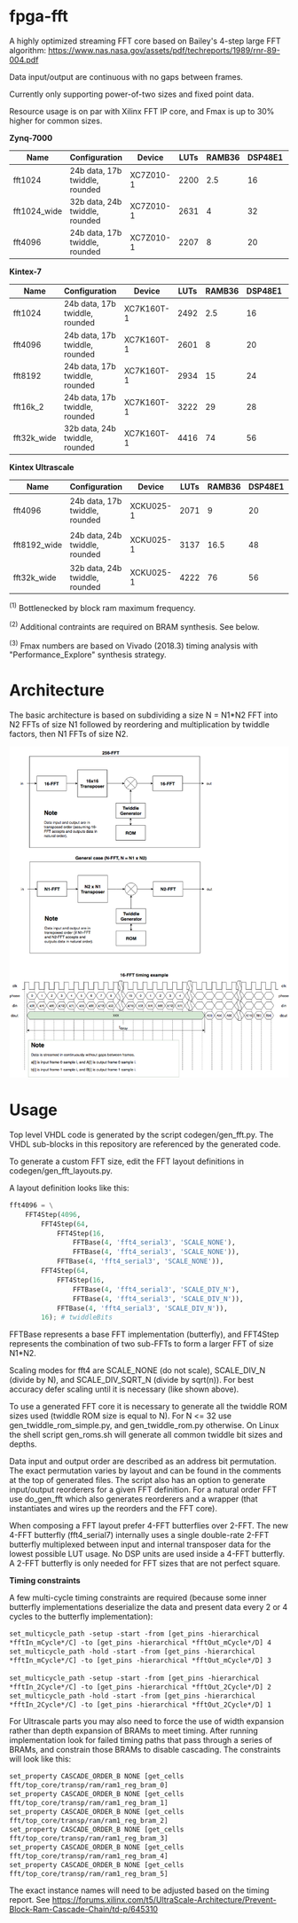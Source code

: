 # fpga-fft
A highly optimized streaming FFT core based on Bailey's 4-step large FFT algorithm: https://www.nas.nasa.gov/assets/pdf/techreports/1989/rnr-89-004.pdf

Data input/output are continuous with no gaps between frames.

Currently only supporting power-of-two sizes and fixed point data.

Resource usage is on par with Xilinx FFT IP core, and Fmax is up to 30% higher for common sizes.

**Zynq-7000**

| Name            | Configuration                   | Device      | LUTs | RAMB36  | DSP48E1 | Fmax     |
| --------------- | ------------------------------- | ----------- | ---- | ------- | ------- | -------- |
| fft1024         | 24b data, 17b twiddle, rounded  | XC7Z010-1   | 2200 | 2.5     | 16      | 370 MHz  |
| fft1024_wide    | 32b data, 24b twiddle, rounded  | XC7Z010-1   | 2631 | 4       | 32      | 310 MHz  |
| fft4096         | 24b data, 17b twiddle, rounded  | XC7Z010-1   | 2207 | 8       | 20      | 359 MHz  |

**Kintex-7**

| Name            | Configuration                    | Device      | LUTs | RAMB36  | DSP48E1 | Fmax     |
| --------------- | -------------------------------- | ----------- | ---- | ------- | ------- | -------- |
| fft1024         | 24b data, 17b twiddle, rounded   | XC7K160T-1  | 2492 | 2.5     | 16      | 458 MHz<sup>(1)</sup> |
| fft4096         | 24b data, 17b twiddle, rounded   | XC7K160T-1  | 2601 | 8       | 20      | 452 MHz |
| fft8192         | 24b data, 17b twiddle, rounded   | XC7K160T-1  | 2934 | 15      | 24      | 458 MHz<sup>(1)</sup> |
| fft16k_2        | 24b data, 17b twiddle, rounded   | XC7K160T-1  | 3222 | 29      | 28      | 445 MHz |
| fft32k_wide     | 32b data, 24b twiddle, rounded   | XC7K160T-1  | 4416 | 74      | 56      | 421 MHz |

**Kintex Ultrascale**

| Name         | Configuration                   | Device      | LUTs | RAMB36  | DSP48E1 | Fmax     |
| ------------ | ------------------------------- | ----------- | ---- | ------- | ------- | -------- |
| fft4096      | 24b data, 17b twiddle, rounded  | XCKU025-1   | 2071 | 9       | 20      | 525 MHz<sup>(1)(2)</sup> |
| fft8192_wide | 24b data, 24b twiddle, rounded  | XCKU025-1   | 3137 | 16.5    | 48      | 525 MHz<sup>(1)(2)</sup> |
| fft32k_wide  | 32b data, 24b twiddle, rounded  | XCKU025-1   | 4222 | 76      | 56      | 501 MHz<sup>(2)</sup> |

<sup>(1)</sup> Bottlenecked by block ram maximum frequency.

<sup>(2)</sup> Additional contraints are required on BRAM synthesis. See below.

<sup>(3)</sup> Fmax numbers are based on Vivado (2018.3) timing analysis with "Performance_Explore" synthesis strategy.

# Architecture
The basic architecture is based on subdividing a size N = N1*N2 FFT into N2 FFTs of size N1 followed by reordering and multiplication by twiddle factors, then N1 FFTs of size N2.

![block diagram](overview.png)

# Usage
Top level VHDL code is generated by the script codegen/gen_fft.py. The VHDL sub-blocks in this repository are referenced by the generated code.

To generate a custom FFT size, edit the FFT layout definitions in codegen/gen_fft_layouts.py.

A layout definition looks like this:
```python
fft4096 = \
	FFT4Step(4096,
		FFT4Step(64,
			FFT4Step(16, 
				FFTBase(4, 'fft4_serial3', 'SCALE_NONE'),
				FFTBase(4, 'fft4_serial3', 'SCALE_NONE')),
			FFTBase(4, 'fft4_serial3', 'SCALE_NONE')),
		FFT4Step(64,
			FFT4Step(16, 
				FFTBase(4, 'fft4_serial3', 'SCALE_DIV_N'),
				FFTBase(4, 'fft4_serial3', 'SCALE_DIV_N')),
			FFTBase(4, 'fft4_serial3', 'SCALE_DIV_N')),
		16); # twiddleBits
```
FFTBase represents a base FFT implementation (butterfly), and FFT4Step represents the combination of two sub-FFTs to form a larger FFT of size N1*N2.

Scaling modes for fft4 are SCALE_NONE (do not scale), SCALE_DIV_N (divide by N), and SCALE_DIV_SQRT_N (divide by sqrt(n)). For best accuracy defer scaling until it is necessary (like shown above).

To use a generated FFT core it is necessary to generate all the twiddle ROM sizes used (twiddle ROM size is equal to N). For N <= 32 use gen_twiddle_rom_simple.py, and gen_twiddle_rom.py otherwise. On Linux the shell script gen_roms.sh will generate all common twiddle bit sizes and depths.

Data input and output order are described as an address bit permutation. The exact permutation varies by layout and can be found in the comments at the top of generated files. The script also has an option to generate input/output reorderers for a given FFT definition. For a natural order FFT use do_gen_fft which also generates reorderers and a wrapper (that instantiates and wires up the reorders and the FFT core).

When composing a FFT layout prefer 4-FFT butterflies over 2-FFT. The new 4-FFT butterfly (fft4_serial7) internally uses a single double-rate 2-FFT butterfly multiplexed between input and internal transposer data for the lowest possible LUT usage. No DSP units are used inside a 4-FFT butterfly. A 2-FFT butterfly is only needed for FFT sizes that are not perfect square.

**Timing constraints**

A few multi-cycle timing constraints are required (because some inner butterfly implementations deserialize the data and present data every 2 or 4 cycles to the butterfly implementation):
```
set_multicycle_path -setup -start -from [get_pins -hierarchical *fftIn_mCycle*/C] -to [get_pins -hierarchical *fftOut_mCycle*/D] 4
set_multicycle_path -hold -start -from [get_pins -hierarchical *fftIn_mCycle*/C] -to [get_pins -hierarchical *fftOut_mCycle*/D] 3

set_multicycle_path -setup -start -from [get_pins -hierarchical *fftIn_2Cycle*/C] -to [get_pins -hierarchical *fftOut_2Cycle*/D] 2
set_multicycle_path -hold -start -from [get_pins -hierarchical *fftIn_2Cycle*/C] -to [get_pins -hierarchical *fftOut_2Cycle*/D] 1
```

For Ultrascale parts you may also need to force the use of width expansion rather than depth expansion of BRAMs to meet timing. After running implementation look for failed timing paths that pass through a series of BRAMs, and constrain those BRAMs to disable cascading. The constraints will look like this:
```
set_property CASCADE_ORDER_B NONE [get_cells fft/top_core/transp/ram/ram1_reg_bram_0]
set_property CASCADE_ORDER_B NONE [get_cells fft/top_core/transp/ram/ram1_reg_bram_1]
set_property CASCADE_ORDER_B NONE [get_cells fft/top_core/transp/ram/ram1_reg_bram_2]
set_property CASCADE_ORDER_B NONE [get_cells fft/top_core/transp/ram/ram1_reg_bram_3]
set_property CASCADE_ORDER_B NONE [get_cells fft/top_core/transp/ram/ram1_reg_bram_4]
set_property CASCADE_ORDER_B NONE [get_cells fft/top_core/transp/ram/ram1_reg_bram_5]
```
The exact instance names will need to be adjusted based on the timing report.
See https://forums.xilinx.com/t5/UltraScale-Architecture/Prevent-Block-Ram-Cascade-Chain/td-p/645310

